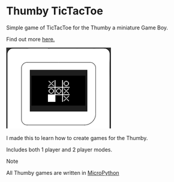 # Thumby TicTacToe

Simple game of TicTacToe for the Thumby a miniature Game Boy.

Find out more [here.](https://thumby.us)

![Screenshot of game](/assets/image1.png)

I made this to learn how to create games for the Thumby.

Includes both 1 player and 2 player modes.

> [!NOTE]
> All Thumby games are written in [MicroPython](https://micropython.org)
